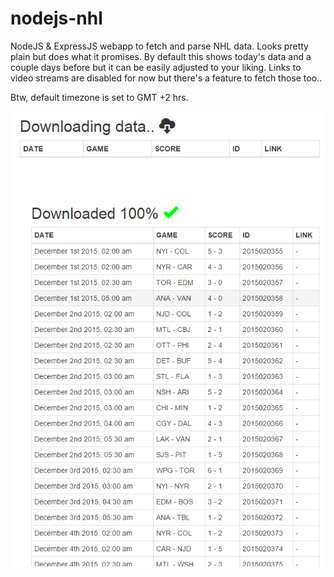 # nodejs-nhl
NodeJS &amp; ExpressJS webapp to fetch and parse NHL data. Looks pretty plain but does what it promises. By default this shows today's data and a couple days before but it can be easily adjusted to your liking. Links to video streams are disabled for now but there's a feature to fetch those too..

Btw, default timezone is set to GMT +2 hrs.

![alt tag](https://github.com/paulyv/nodejs-nhl/raw/master/screenshot1.png)
![alt tag](https://github.com/paulyv/nodejs-nhl/raw/master/screenshot2.png)
